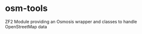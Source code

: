 osm-tools
=========

ZF2 Module providing an Osmosis wrapper and classes to handle OpenStreetMap data

